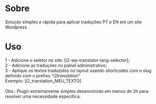# Sobre

Solução simples e rápida para aplicar traduções PT e EN em um site Wordpress.

# Uso

1 - Adicione o seletor no site: [i2-wp-translator-lang-selector];<br />
2 - Adicione as traduções no painel administrativo;<br />
3 - Aplique os textos traduzidos no layout usando shortcodes com o slug definido com o prefixo "i2*translation*"<br />
Exemplo: [i2_translation_MEU_TEXTO]<br />
<br />
Obs.: Plugin extremamente simples desenvolvido em menos de 2h para resolver uma necessidade especifica.
